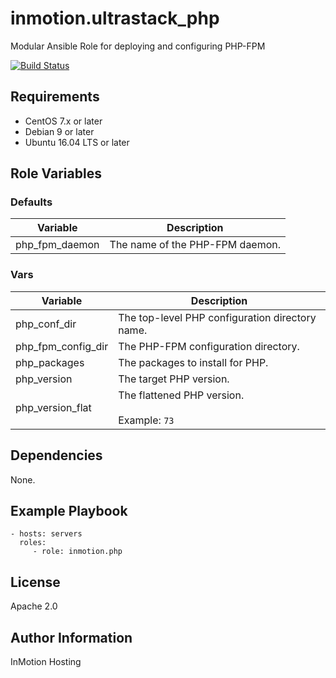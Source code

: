 inmotion.ultrastack_php
=========

Modular Ansible Role for deploying and configuring PHP-FPM

[![Build Status](https://travis-ci.org/inmotionhosting/inmotion.php-fpm.png?branch=master)](https://travis-ci.org/inmotionhosting/inmotion.php-fpm)

Requirements
------------

* CentOS 7.x or later
* Debian 9 or later
* Ubuntu 16.04 LTS or later

Role Variables
--------------

### Defaults
| Variable | Description |
| -------- | ----------- |
| php_fpm_daemon | The name of the PHP-FPM daemon.

### Vars
| Variable | Description |
| -------- | ----------- |
| php_conf_dir | The top-level PHP configuration directory name.
| php_fpm_config_dir | The PHP-FPM configuration directory.
| php_packages | The packages to install for PHP.
| php_version | The target PHP version.
| php_version_flat | The flattened PHP version.<br><br>Example: `73`


Dependencies
------------

None.

Example Playbook
----------------

    - hosts: servers
      roles:
         - role: inmotion.php

License
-------

Apache 2.0

Author Information
------------------

InMotion Hosting
